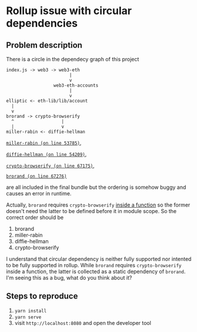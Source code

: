 # Rollup issue with circular dependencies

## Problem description

There is a circle in the dependecy graph of this project

```
index.js -> web3 -> web3-eth
                        |
                        v
                  web3-eth-accounts
                        |
                        v
elliptic <- eth-lib/lib/account
  |
  v
brorand -> crypto-browserify 
  ^                  |
  |                  v
miller-rabin <- diffie-hellman
```

[`miller-rabin (on line 53785)`](./bundle.js#L53785), 

[`diffie-hellman (on line 54209)`](./bundle.js#54209),

[`crypto-browserify (on line 67175)`](./bundle.js#67175), 

[`brorand (on line 67276)`](./bundle.js#L67276) 

are all included in the final bundle but the ordering is somehow buggy and causes an error in runtime.

Actually, `brorand` requires `crypto-browserify` [inside a function](https://github.com/indutny/brorand/blob/ddc4f9344287769d7e2c2ea987d26bbeec5456b4/index.js#L56) so the former doesn't need the latter to be defined before it in module scope. So the correct order should be 
1. brorand
2. miller-rabin
3. diffie-hellman
4. crypto-browserify

I understand that circular dependency is neither fully supported nor intented to be fully supported in rollup. While `brorand` requires `crypto-browserify` inside a function, the latter is collected as a static dependency of `brorand`. I'm seeing this as a bug, what do you think about it?


## Steps to reproduce

1. `yarn install`
2. `yarn serve`
3. visit `http://localhost:8080` and open the developer tool
